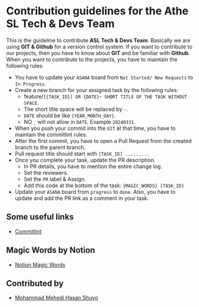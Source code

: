 # Contribution guidelines for the Athe SL Tech & Devs Team
This is the guideline to contribute **ASL Tech & Devs Team**. Basically we are using **GIT & Github** for a version control system. If you want to contribute to our projects, then you have to know about **GIT** and be familiar with **Github**. When you want to contribute to the projects, you have to maintain the following rules:

- You have to update your `ASANA` board from `Not Started/ New Requests` to `In Progress`.
- Create a new branch for your assigned task by the following rules:
    - feature/`[{TASK_ID}] OR {DATE}`-` SHORT TITLE OF THE TASK WITHOUT SPACE`.
    - The short title space will be replaced by `-`.
    - `DATE` should be like `{YEAR_MONTH_DAY}`.
    - NO `_` will not allow in `DATE`. Example `20240331`.
- When you push your commit into the `GIT` at that time, you have to maintain the commitlint rules.
- After the first commit, you have to open a Pull Request from the created branch to the parent branch.
- Pull request title should start with `[TASK_ID] .........`
- Once you complete your task, update the PR description.
    - In PR details, you have to mention the entire change log.
    - Set the reviewers.
    - Set the `PR` label & Assign.
    - Add this code at the bottom of the task: `{MAGIC_WORDS} [TASK_ID]`
- Update your  `ASANA` board from `progress` to `done`. Also, you have to update and  add the PR link as a comment in your task.

## Some useful links

- [Commitlint](https://commitlint.js.org/)

## Magic Words by Notion
- [Notion Magic Words](https://www.notion.so/wagebook/GitHub-Notion-1ecb629a58028037997cf175f1ef9f9c?pvs=4)
## Contributed by

- [Mohammad Mehedi Hasan Shuvo](https://github.com/shuvo-asl)
